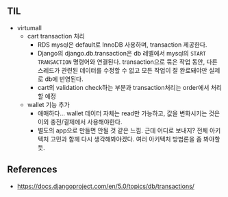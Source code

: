 ## TIL
- virtumall
    - cart transaction 처리
        - RDS mysql은 default로 InnoDB 사용하며, transaction 제공한다. 
        - Django의 django.db.transaction은 db 레벨에서 mysql의 `START TRANSACTION` 명령어와 연결된다. transaction으로 묶은 작업 동안, 다른 스레드가 관련된 데이터를 수정할 수 없고 모든 작업이 잘 완료돼야만 실제로 db에 반영된다. 
        - cart의 validation check하는 부분과 transaction처리는 order에서 처리할 예정
    - wallet 기능 추가
        - 애매하다... wallet 데이터 자체는 read만 가능하고, 값을 변화시키는 것은 이외 충전/결제에서 사용해야한다. 
        - 별도의 app으로 만들면 안될 것 같은 느낌. 근데 어디로 보내지? 전체 아키텍처 고민과 함께 다시 생각해봐야겠다. 여러 아키텍처 방법론을 좀 봐야할듯.

## References
- https://docs.djangoproject.com/en/5.0/topics/db/transactions/ 
